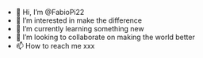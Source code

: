 - 👋 Hi, I’m @FabioPi22
- 👀 I’m interested in make the difference
- 🌱 I’m currently learning something new
- 💞️ I’m looking to collaborate on making the world better
- 📫 How to reach me xxx

<!---
FabioPi22/FabioPi22 is a ✨ special ✨ repository because its `README.md` (this file) appears on your GitHub profile.
You can click the Preview link to take a look at your changes.
--->
